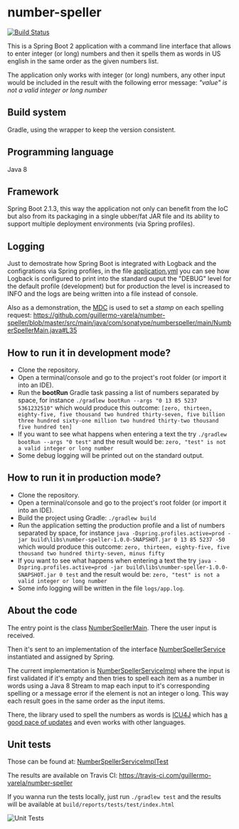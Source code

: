 # number-speller
[![Build Status](https://travis-ci.com/guillermo-varela/number-speller.svg?branch=master)](https://travis-ci.com/guillermo-varela/number-speller)

This is a Spring Boot 2 application with a command line interface that allows to enter integer (or long) numbers and then it spells them as words in US english in the same order as the given numbers list.

The application only works with integer (or long) numbers, any other input would be included in the result with the following error message: *"value" is not a valid integer or long number*

## Build system
Gradle, using the wrapper to keep the version consistent.

## Programming language
Java 8

## Framework
Spring Boot 2.1.3, this way the application not only can benefit from the IoC but also from its packaging in a single ubber/fat JAR file and its ability to support multiple deployment environments (via Spring profiles).

## Logging
Just to demostrate how Spring Boot is integrated with Logback and the configrations via Spring profiles, in the file [application.yml](https://github.com/guillermo-varela/number-speller/blob/master/src/main/resources/application.yml) you can see how Logback is configured to print into the standard ouput the "DEBUG" level for the default profile (development) but for production the level is increased to INFO and the logs are being written into a file instead of console.

Also as a demonstration, the [MDC](https://logback.qos.ch/manual/mdc.html) is used to set a *stamp* on each spelling request: https://github.com/guillermo-varela/number-speller/blob/master/src/main/java/com/sonatype/numberspeller/main/NumberSpellerMain.java#L35

## How to run it in development mode?
- Clone the repository.
- Open a terminal/console and go to the project's root folder (or import it into an IDE).
- Run the **bootRun** Gradle task passing a list of numbers separated by space, for instance `./gradlew bootRun --args "0 13 85 5237 5361232510"` which would produce this outcome: `[zero, thirteen, eighty-five, five thousand two hundred thirty-seven, five billion three hundred sixty-one million two hundred thirty-two thousand five hundred ten]`
- If you want to see what happens when entering a text the try `./gradlew bootRun --args "0 test"` and the result would be: `zero, "test" is not a valid integer or long number`
- Some debug logging will be printed out on the standard output.

## How to run it in production mode?
- Clone the repository.
- Open a terminal/console and go to the project's root folder (or import it into an IDE).
- Build the project using Gradle: `./gradlew build`
- Run the application setting the production profile and a list of numbers separated by space, for instance `java -Dspring.profiles.active=prod -jar build\libs\number-speller-1.0.0-SNAPSHOT.jar 0 13 85 5237 -50` which would produce this outcome: `zero, thirteen, eighty-five, five thousand two hundred thirty-seven, minus fifty`
- If you want to see what happens when entering a text the try `java -Dspring.profiles.active=prod -jar build\libs\number-speller-1.0.0-SNAPSHOT.jar 0 test` and the result would be: `zero, "test" is not a valid integer or long number`
- Some info logging will be written in the file `logs/app.log`.

## About the code
The entry point is the class [NumberSpellerMain](https://github.com/guillermo-varela/number-speller/blob/master/src/main/java/com/sonatype/numberspeller/main/NumberSpellerMain.java). There the user input is received.

Then it's sent to an implementation of the interface [NumberSpellerService](https://github.com/guillermo-varela/number-speller/blob/master/src/main/java/com/sonatype/numberspeller/service/NumberSpellerService.java) instantiated and assigned by Spring.

The current implementation is [NumberSpellerServiceImpl](https://github.com/guillermo-varela/number-speller/blob/master/src/main/java/com/sonatype/numberspeller/service/impl/NumberSpellerServiceImpl.java) where the input is first validated if it's empty and then tries to spell each item as a number in words using a Java 8 Stream to map each input to it's corresponding spelling or a message error if the element is not an integer o long. This way each result goes in the same order as the input items.

There, the library used to spell the numbers as words is [ICU4J](http://site.icu-project.org/home/why-use-icu4j) which has [a good pace of updates](https://mvnrepository.com/artifact/com.ibm.icu/icu4j) and even works with other languages.

## Unit tests
Those can be found at: [NumberSpellerServiceImplTest](https://github.com/guillermo-varela/number-speller/blob/master/src/test/java/com/sonatype/numberspeller/service/impl/NumberSpellerServiceImplTest.java)

The results are available on Travis CI: https://travis-ci.com/guillermo-varela/number-speller

If you wanna run the tests locally, just run `./gradlew test` and the results will be available at `build/reports/tests/test/index.html`

![Unit Tests](https://i.imgur.com/bvNt8iU.jpg)
